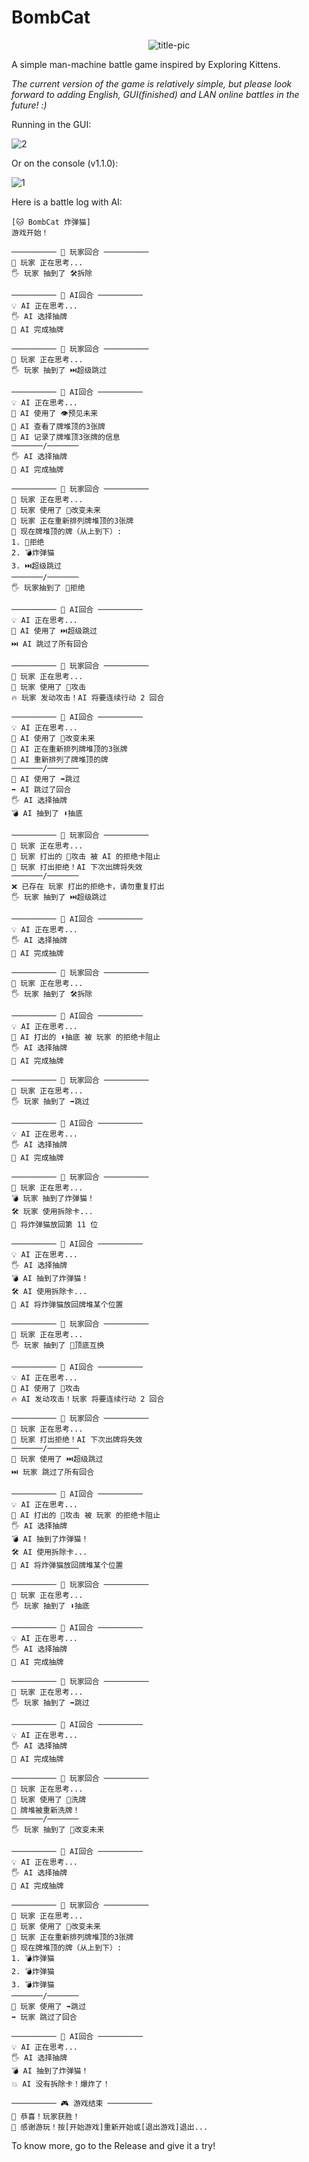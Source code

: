 # BombCat

<p align="center">
  <img src="https://github.com/Infinovast/BombCat/blob/main/Pic/Header.png" alt="title-pic">
</p>

A simple man-machine battle game inspired by Exploring Kittens.

_The current version of the game is relatively simple, but please look forward to adding English, GUI(finished) and LAN online battles in the future! :)_

Running in the GUI:

![2](https://github.com/Infinovast/BombCat/blob/main/Pic/0510.png)

Or on the console (v1.1.0): 

![1](https://github.com/Infinovast/BombCat/blob/main/Pic/0.png)

Here is a battle log with AI:

```plain
[🐱 BombCat 炸弹猫]
游戏开始！

────────── 👤 玩家回合 ──────────
🧠 玩家 正在思考...
🖐 玩家 抽到了 🛠拆除

────────── 🤖 AI回合 ──────────
💡 AI 正在思考...
🖐 AI 选择抽牌
🤖 AI 完成抽牌

────────── 👤 玩家回合 ──────────
🧠 玩家 正在思考...
🖐 玩家 抽到了 ⏭️超级跳过

────────── 🤖 AI回合 ──────────
💡 AI 正在思考...
🎴 AI 使用了 👁预见未来
🔮 AI 查看了牌堆顶的3张牌
🤖 AI 记录了牌堆顶3张牌的信息
───────/───────
🖐 AI 选择抽牌
🤖 AI 完成抽牌

────────── 👤 玩家回合 ──────────
🧠 玩家 正在思考...
🎴 玩家 使用了 🔄改变未来
🔄 玩家 正在重新排列牌堆顶的3张牌
🔽 现在牌堆顶的牌（从上到下）:
1. 🚫拒绝
2. 💣炸弹猫
3. ⏭️超级跳过
───────/───────
🖐 玩家抽到了 🚫拒绝

────────── 🤖 AI回合 ──────────
💡 AI 正在思考...
🎴 AI 使用了 ⏭️超级跳过
⏭️ AI 跳过了所有回合

────────── 👤 玩家回合 ──────────
🧠 玩家 正在思考...
🎴 玩家 使用了 👊攻击
🔥 玩家 发动攻击！AI 将要连续行动 2 回合

────────── 🤖 AI回合 ──────────
💡 AI 正在思考...
🎴 AI 使用了 🔄改变未来
🔄 AI 正在重新排列牌堆顶的3张牌
🤖 AI 重新排列了牌堆顶的牌
───────/───────
🎴 AI 使用了 ➡跳过
➡ AI 跳过了回合
🖐 AI 选择抽牌
💣 AI 抽到了 ⬇抽底

────────── 👤 玩家回合 ──────────
🧠 玩家 正在思考...
🚫 玩家 打出的 👊攻击 被 AI 的拒绝卡阻止
🚫 玩家 打出拒绝！AI 下次出牌将失效
───────/───────
❌ 已存在 玩家 打出的拒绝卡，请勿重复打出
🖐 玩家 抽到了 ⏭️超级跳过

────────── 🤖 AI回合 ──────────
💡 AI 正在思考...
🖐 AI 选择抽牌
🤖 AI 完成抽牌

────────── 👤 玩家回合 ──────────
🧠 玩家 正在思考...
🖐 玩家 抽到了 🛠拆除

────────── 🤖 AI回合 ──────────
💡 AI 正在思考...
🚫 AI 打出的 ⬇抽底 被 玩家 的拒绝卡阻止
🖐 AI 选择抽牌
🤖 AI 完成抽牌

────────── 👤 玩家回合 ──────────
🧠 玩家 正在思考...
🖐 玩家 抽到了 ➡跳过

────────── 🤖 AI回合 ──────────
💡 AI 正在思考...
🖐 AI 选择抽牌
🤖 AI 完成抽牌

────────── 👤 玩家回合 ──────────
🧠 玩家 正在思考...
💣 玩家 抽到了炸弹猫！
🛠 玩家 使用拆除卡...
📍 将炸弹猫放回第 11 位

────────── 🤖 AI回合 ──────────
💡 AI 正在思考...
🖐 AI 选择抽牌
💣 AI 抽到了炸弹猫！
🛠 AI 使用拆除卡...
🤖 AI 将炸弹猫放回牌堆某个位置

────────── 👤 玩家回合 ──────────
🧠 玩家 正在思考...
🖐 玩家 抽到了 🔄顶底互换

────────── 🤖 AI回合 ──────────
💡 AI 正在思考...
🎴 AI 使用了 👊攻击
🔥 AI 发动攻击！玩家 将要连续行动 2 回合

────────── 👤 玩家回合 ──────────
🧠 玩家 正在思考...
🚫 玩家 打出拒绝！AI 下次出牌将失效
───────/───────
🎴 玩家 使用了 ⏭️超级跳过
⏭️ 玩家 跳过了所有回合

────────── 🤖 AI回合 ──────────
💡 AI 正在思考...
🚫 AI 打出的 👊攻击 被 玩家 的拒绝卡阻止
🖐 AI 选择抽牌
💣 AI 抽到了炸弹猫！
🛠 AI 使用拆除卡...
🤖 AI 将炸弹猫放回牌堆某个位置

────────── 👤 玩家回合 ──────────
🧠 玩家 正在思考...
🖐 玩家 抽到了 ⬇抽底

────────── 🤖 AI回合 ──────────
💡 AI 正在思考...
🖐 AI 选择抽牌
🤖 AI 完成抽牌

────────── 👤 玩家回合 ──────────
🧠 玩家 正在思考...
🖐 玩家 抽到了 ➡跳过

────────── 🤖 AI回合 ──────────
💡 AI 正在思考...
🖐 AI 选择抽牌
🤖 AI 完成抽牌

────────── 👤 玩家回合 ──────────
🧠 玩家 正在思考...
🎴 玩家 使用了 🔀洗牌
🔀 牌堆被重新洗牌！
───────/───────
🖐 玩家 抽到了 🔄改变未来

────────── 🤖 AI回合 ──────────
💡 AI 正在思考...
🖐 AI 选择抽牌
🤖 AI 完成抽牌

────────── 👤 玩家回合 ──────────
🧠 玩家 正在思考...
🎴 玩家 使用了 🔄改变未来
🔄 玩家 正在重新排列牌堆顶的3张牌
🔽 现在牌堆顶的牌（从上到下）:
1. 💣炸弹猫
2. 💣炸弹猫
3. 💣炸弹猫
───────/───────
🎴 玩家 使用了 ➡跳过
➡ 玩家 跳过了回合

────────── 🤖 AI回合 ──────────
💡 AI 正在思考...
🖐 AI 选择抽牌
💣 AI 抽到了炸弹猫！
💥 AI 没有拆除卡！爆炸了！

────────── 🎮 游戏结束 ──────────
🎉 恭喜！玩家获胜！
🎉 感谢游玩！按[开始游戏]重新开始或[退出游戏]退出...
```

To know more, go to the Release and give it a try!
